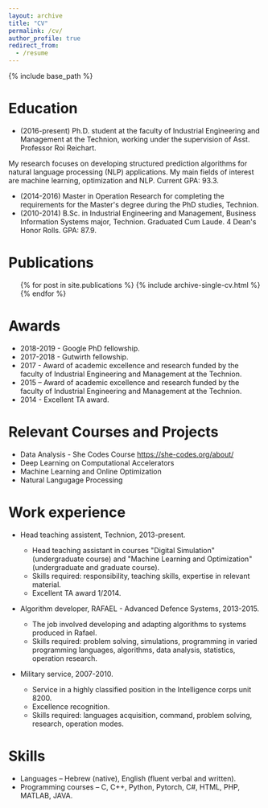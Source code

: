 ```yaml
---
layout: archive
title: "CV"
permalink: /cv/
author_profile: true
redirect_from:
  - /resume
---
```


{% include base_path %}

Education
======
* (2016-present) Ph.D. student at the faculty of Industrial Engineering and Management at the Technion, working under the supervision of Asst. Professor Roi Reichart. 

My research focuses on developing structured prediction algorithms for natural language processing (NLP) applications. My main fields of interest are machine learning, optimization and NLP. Current GPA: 93.3.

* (2014-2016) Master in Operation Research for completing the requirements for the Master's degree during the PhD studies, Technion.
* (2010-2014) B.Sc. in Industrial Engineering and Management, Business Information Systems major, Technion. Graduated Cum Laude. 4 Dean's Honor Rolls. GPA: 87.9.

Publications
======
  <ul>{% for post in site.publications %}
    {% include archive-single-cv.html %}
  {% endfor %}</ul>
  
Awards
======
* 2018-2019 - Google PhD fellowship.
* 2017-2018 - Gutwirth fellowship.
* 2017 - Award of academic excellence and research funded by the faculty of Industrial Engineering and Management at the Technion.
* 2015 – Award of academic excellence and research funded by the faculty of Industrial Engineering and Management at the Technion.
* 2014 - Excellent TA award.

Relevant Courses and Projects
======
* Data Analysis - She Codes Course https://she-codes.org/about/
* Deep Learning on Computational Accelerators
* Machine Learning and Online Optimization
* Natural Langugage Processing

Work experience
======
* Head teaching assistent, Technion, 2013-present.
  * Head teaching assistant in courses "Digital Simulation" (undergraduate course) and "Machine Learning and Optimization" (undergraduate and graduate course).
  * Skills required: responsibility, teaching skills, expertise in relevant material.
  * Excellent TA award 1/2014.

* Algorithm developer, RAFAEL - Advanced Defence Systems, 2013-2015.
  * The job involved developing and adapting algorithms to systems produced in Rafael. 
  * Skills required: problem solving, simulations, programming in varied programming languages, algorithms, data analysis, statistics, operation research.
  
* Military service, 2007-2010.
  * Service in a highly classified position in the Intelligence corps unit 8200.
  * Excellence recognition.
  * Skills required: languages acquisition, command, problem solving, research, operation modes.


Skills
======
* Languages – Hebrew (native), English (fluent verbal and written).
* Programming courses – C, C++, Python, Pytorch, C#, HTML, PHP, MATLAB, JAVA.
  
